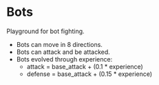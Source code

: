 # Bots

Playground for bot fighting.

- Bots can move in 8 directions.
- Bots can attack and be attacked.
- Bots evolved through experience:
    - attack = base_attack + (0.1 * experience)
    - defense = base_attack + (0.15 * experience)
